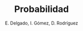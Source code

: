 ---
title: "Probabilidad"
year: 2018
thumbnail: "assets/img/Logo-ommags.png"
topic: "Combinatoria"
file: "assets/pdf/Material/Probabilidad.pdf"
author: "E. Delgado, I. Gómez, D. Rodríguez"
level: "Básico"
alttext: "Muy probablemente ya lo sepas."
---